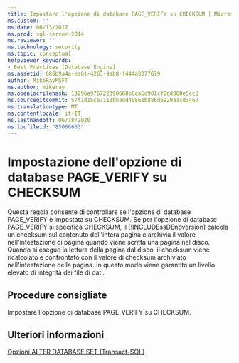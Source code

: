 ```yaml
---
title: Impostare l'opzione di database PAGE_VERIFY su CHECKSUM | Microsoft Docs
ms.custom: ''
ms.date: 06/13/2017
ms.prod: sql-server-2014
ms.reviewer: ''
ms.technology: security
ms.topic: conceptual
helpviewer_keywords:
- Best Practices [Database Engine]
ms.assetid: 686b9a4a-ea61-4263-9ab8-f444a3077679
author: MikeRayMSFT
ms.author: mikeray
ms.openlocfilehash: 13296a976722390668b8ca6d901cf0dd080e5cc3
ms.sourcegitcommit: 57f1d15c67113bbadd40861b886d6929aacd3467
ms.translationtype: MT
ms.contentlocale: it-IT
ms.lasthandoff: 06/18/2020
ms.locfileid: "85066663"
---
```

# <a name="set-the-page_verify-database-option-to-checksum"></a>Impostazione dell'opzione di database PAGE_VERIFY su CHECKSUM
  Questa regola consente di controllare se l'opzione di database PAGE_VERIFY è impostata su CHECKSUM. Se per l'opzione di database PAGE_VERIFY si specifica CHECKSUM, il [!INCLUDE[ssDEnoversion](../../includes/ssdenoversion-md.md)] calcola un checksum sul contenuto dell'intera pagina e archivia il valore nell'intestazione di pagina quando viene scritta una pagina nel disco. Quando si esegue la lettura della pagina dal disco, il checksum viene ricalcolato e confrontato con il valore di checksum archiviato nell'intestazione della pagina. In questo modo viene garantito un livello elevato di integrità dei file di dati.  
  
## <a name="best-practices-recommendations"></a>Procedure consigliate  
 Impostare l'opzione di database PAGE_VERIFY su CHECKSUM.  
  
## <a name="for-more-information"></a>Ulteriori informazioni  
 [Opzioni ALTER DATABASE SET &#40;Transact-SQL&#41;](/sql/t-sql/statements/alter-database-transact-sql-set-options)  
  
  
